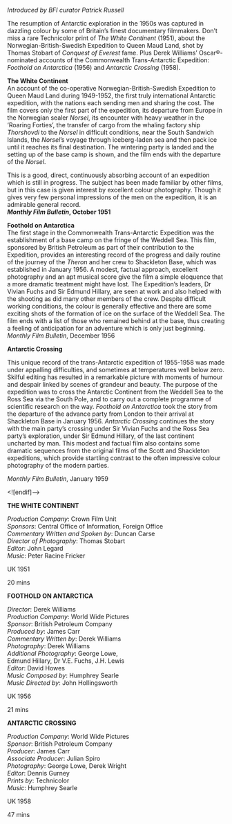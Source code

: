 

_Introduced by BFI curator Patrick Russell_

The resumption of Antarctic exploration in the 1950s was captured in dazzling colour by some of Britain’s finest documentary filmmakers. Don’t miss a rare Technicolor print of _The White Continent_ (1951), about the Norwegian-British-Swedish Expedition to Queen Maud Land, shot by Thomas Stobart of _Conquest of Everest_ fame. Plus Derek Williams’ Oscar®-nominated accounts of the Commonwealth Trans-Antarctic Expedition: _Foothold on Antarctica_ (1956) and _Antarctic Crossing_ (1958).

**The White Continent**  
An account of the co-operative Norwegian-British-Swedish Expedition to Queen Maud Land during 1949-1952, the first truly international Antarctic expedition, with the nations each sending men and sharing the cost. The film covers only the first part of the expedition, its departure from Europe in the Norwegian sealer _Norsel_, its encounter with heavy weather in the ‘Roaring Forties’, the transfer of cargo from the whaling factory ship _Thorshovdi_ to the _Norsel_ in difficult conditions, near the South Sandwich Islands, the _Norsel_’s voyage through iceberg-laden sea and then pack ice until it reaches its final destination. The wintering party is landed and the setting up of the base camp is shown, and the film ends with the departure of the _Norsel_.

This is a good, direct, continuously absorbing account of an expedition which is still in progress. The subject has been made familiar by other films, but in this case is given interest by excellent colour photography. Though it gives very few personal impressions of the men on the expedition, it is an admirable general record.  
**_Monthly Film Bulletin_, October 1951**

**Foothold on Antarctica**  
The first stage in the Commonwealth Trans-Antarctic Expedition was the establishment of a base camp on the fringe of the Weddell Sea. This film, sponsored by British Petroleum as part of their contribution to the Expedition, provides an interesting record of the progress and daily routine of the journey of the _Theron_ and her crew to Shackleton Base, which was established in January 1956. A modest, factual approach, excellent photography and an apt musical score give the film a simple eloquence that a more dramatic treatment might have lost. The Expedition’s leaders, Dr Vivian Fuchs and Sir Edmund Hillary, are seen at work and also helped with the shooting as did many other members of the crew. Despite difficult working conditions, the colour is generally effective and there are some exciting shots of the formation of ice on the surface of the Weddell Sea. The film ends with a list of those who remained behind at the base, thus creating a feeling of anticipation for an adventure which is only just beginning.
_Monthly Film Bulletin_, December 1956

**Antarctic Crossing**

This unique record of the trans-Antarctic expedition of 1955-1958 was made under appalling difficulties, and sometimes at temperatures well below zero. Skilful editing has resulted in a remarkable picture with moments of humour and despair linked by scenes of grandeur and beauty. The purpose of the expedition was to cross the Antarctic Continent from the Weddell Sea to the Ross Sea via the South Pole, and to carry out a complete programme of scientific research on the way. _Foothold on Antarctica_ took the story from the departure of the advance party from London to their arrival at Shackleton Base in January 1956. _Antarctic Crossing_ continues the story with the main party’s crossing under Sir Vivian Fuchs and the Ross Sea party’s exploration, under Sir Edmund Hillary, of the last continent uncharted by man. This modest and factual film also contains some dramatic sequences from the original films of the Scott and Shackleton expeditions, which provide startling contrast to the often impressive colour photography of the modern parties.

_Monthly Film Bulletin_, January 1959

<![endif]-->

**THE WHITE CONTINENT**

_Production Company_: Crown Film Unit  
_Sponsors_: Central Office of Information, Foreign Office  
_Commentary Written and Spoken by_: Duncan Carse  
_Director of Photography_: Thomas Stobart  
_Editor_: John Legard  
_Music_: Peter Racine Fricker

UK 1951

20 mins

**FOOTHOLD ON ANTARCTICA**

_Director_: Derek Williams  
_Production Company_: World Wide Pictures  
_Sponsor_: British Petroleum Company  
_Produced by_: James Carr  
_Commentary Written by_: Derek Williams  
_Photography_: Derek Williams  
_Additional Photography_: George Lowe,  
Edmund Hillary, Dr V.E. Fuchs, J.H. Lewis  
_Editor_: David Howes  
_Music Composed by_: Humphrey Searle  
_Music Directed by_: John Hollingsworth

UK 1956

21 mins

**ANTARCTIC CROSSING**

_Production Company_: World Wide Pictures  
_Sponsor_: British Petroleum Company  
_Producer_: James Carr  
_Associate Producer_: Julian Spiro  
_Photography_: George Lowe, Derek Wright  
_Editor_: Dennis Gurney  
_Prints by_: Technicolor  
_Music_: Humphrey Searle

UK 1958

47 mins
<!--stackedit_data:
eyJoaXN0b3J5IjpbLTEwNTMwOTg1MzNdfQ==
-->